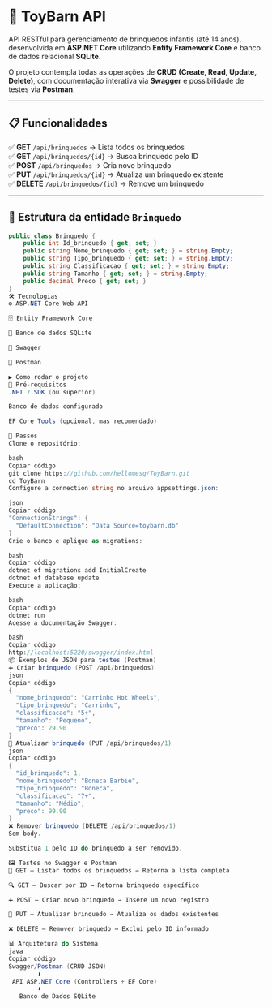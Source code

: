 # 🎠 ToyBarn API

API RESTful para gerenciamento de brinquedos infantis (até 14 anos), desenvolvida em **ASP.NET Core** utilizando **Entity Framework Core** e banco de dados relacional **SQLite**.  

O projeto contempla todas as operações de **CRUD (Create, Read, Update, Delete)**, com documentação interativa via **Swagger** e possibilidade de testes via **Postman**.

---

## 📋 Funcionalidades

✅ **GET** `/api/brinquedos` → Lista todos os brinquedos  
✅ **GET** `/api/brinquedos/{id}` → Busca brinquedo pelo ID  
✅ **POST** `/api/brinquedos` → Cria novo brinquedo  
✅ **PUT** `/api/brinquedos/{id}` → Atualiza um brinquedo existente  
✅ **DELETE** `/api/brinquedos/{id}` → Remove um brinquedo  

---

## 🧩 Estrutura da entidade `Brinquedo`

```csharp
public class Brinquedo {
    public int Id_brinquedo { get; set; }
    public string Nome_brinquedo { get; set; } = string.Empty;
    public string Tipo_brinquedo { get; set; } = string.Empty;
    public string Classificacao { get; set; } = string.Empty;
    public string Tamanho { get; set; } = string.Empty;
    public decimal Preco { get; set; }
}
🛠️ Tecnologias
⚙️ ASP.NET Core Web API

🗄️ Entity Framework Core

💾 Banco de dados SQLite

📑 Swagger

🔬 Postman

▶️ Como rodar o projeto
🔹 Pré-requisitos
.NET 7 SDK (ou superior)

Banco de dados configurado

EF Core Tools (opcional, mas recomendado)

🔹 Passos
Clone o repositório:

bash
Copiar código
git clone https://github.com/hellomesq/ToyBarn.git
cd ToyBarn
Configure a connection string no arquivo appsettings.json:

json
Copiar código
"ConnectionStrings": {
  "DefaultConnection": "Data Source=toybarn.db"
}
Crie o banco e aplique as migrations:

bash
Copiar código
dotnet ef migrations add InitialCreate
dotnet ef database update
Execute a aplicação:

bash
Copiar código
dotnet run
Acesse a documentação Swagger:

bash
Copiar código
http://localhost:5220/swagger/index.html
📦 Exemplos de JSON para testes (Postman)
➕ Criar brinquedo (POST /api/brinquedos)
json
Copiar código
{
  "nome_brinquedo": "Carrinho Hot Wheels",
  "tipo_brinquedo": "Carrinho",
  "classificacao": "5+",
  "tamanho": "Pequeno",
  "preco": 29.90
}
🔄 Atualizar brinquedo (PUT /api/brinquedos/1)
json
Copiar código
{
  "id_brinquedo": 1,
  "nome_brinquedo": "Boneca Barbie",
  "tipo_brinquedo": "Boneca",
  "classificacao": "7+",
  "tamanho": "Médio",
  "preco": 99.90
}
❌ Remover brinquedo (DELETE /api/brinquedos/1)
Sem body.

Substitua 1 pelo ID do brinquedo a ser removido.

🖼️ Testes no Swagger e Postman
📄 GET – Listar todos os brinquedos → Retorna a lista completa

🔍 GET – Buscar por ID → Retorna brinquedo específico

➕ POST – Criar novo brinquedo → Insere um novo registro

🔄 PUT – Atualizar brinquedo → Atualiza os dados existentes

❌ DELETE – Remover brinquedo → Exclui pelo ID informado

📊 Arquitetura do Sistema
java
Copiar código
Swagger/Postman (CRUD JSON)
        ⬇
 API ASP.NET Core (Controllers + EF Core)
        ⬇
   Banco de Dados SQLite
